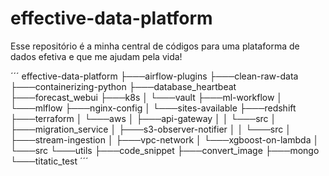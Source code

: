 # effective-data-platform

Esse repositório é a minha central de códigos para uma plataforma de dados efetiva e que me ajudam pela vida!

´´´
effective-data-platform
├───airflow-plugins
├───clean-raw-data
├───containerizing-python
├───database_heartbeat
├───forecast_webui
├───k8s
│   └───vault
├───ml-workflow
│   └───mlflow
├───nginx-config
│   └───sites-available
├───redshift
├───terraform
│   └───aws
│       ├───api-gateway
│       │   └───src
│       ├───migration_service
│       ├───s3-observer-notifier
│       │   └───src
│       ├───stream-ingestion
│       ├───vpc-network
│       └───xgboost-on-lambda
│           └───src
└───utils
    ├───code_snippet
    ├───convert_image
    ├───mongo
    └───titatic_test
´´´